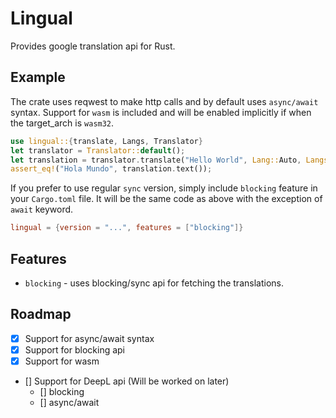 # Lingual

Provides google translation api for Rust.

## Example

The crate uses reqwest to make http calls and by default uses `async/await` syntax.
Support for `wasm` is included and will be enabled implicitly if when the target_arch is `wasm32`.

```rs
use lingual::{translate, Langs, Translator}
let translator = Translator::default();
let translation = translator.translate("Hello World", Lang::Auto, Langs::Es).await.unwrap();
assert_eq!("Hola Mundo", translation.text());
```

If you prefer to use regular `sync` version, simply include `blocking` feature in your `Cargo.toml` file.
It will be the same code as above with the exception of `await` keyword.

```toml
lingual = {version = "...", features = ["blocking"]}
```

## Features

- `blocking` - uses blocking/sync api for fetching the translations.

## Roadmap

- [x] Support for async/await syntax
- [x] Support for blocking api
- [x] Support for wasm
- [] Support for DeepL api (Will be worked on later)
  - [] blocking
  - [] async/await

